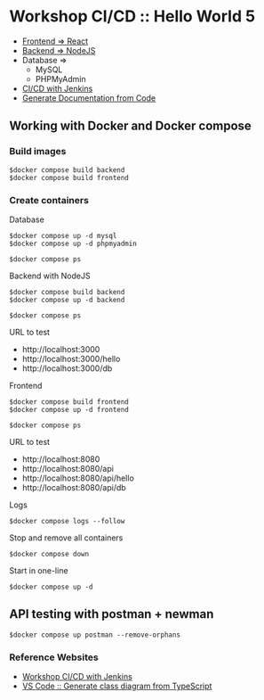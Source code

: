 # Workshop CI/CD :: Hello World 5
* [Frontend => React](https://github.com/up1/workshop-ci-nodejs-web-api/tree/main/frontend)
* [Backend  => NodeJS](https://github.com/up1/workshop-ci-nodejs-web-api/tree/main/backend)
* Database =>
  * MySQL
  * PHPMyAdmin
* [CI/CD with Jenkins](https://github.com/up1/workshop-ci-cd-with-jenkins/tree/main/workshop/install)
* [Generate Documentation from Code](https://github.com/up1/workshop-ci-nodejs-web-api/tree/main/document)

## Working with Docker and Docker compose

### Build images
```
$docker compose build backend
$docker compose build frontend
```

### Create containers

Database
```
$docker compose up -d mysql
$docker compose up -d phpmyadmin

$docker compose ps
```

Backend with NodeJS
```
$docker compose build backend
$docker compose up -d backend

$docker compose ps
```
URL to test
* http://localhost:3000
* http://localhost:3000/hello
* http://localhost:3000/db

Frontend
```
$docker compose build frontend
$docker compose up -d frontend

$docker compose ps
```

URL to test
* http://localhost:8080
* http://localhost:8080/api
* http://localhost:8080/api/hello
* http://localhost:8080/api/db

Logs
```
$docker compose logs --follow
```

Stop and remove all containers
```
$docker compose down
```

Start in one-line
```
$docker compose up -d
```

## API testing with postman + newman
```
$docker compose up postman --remove-orphans
```

### Reference Websites
* [Workshop CI/CD with Jenkins](https://github.com/up1/workshop-ci-cd-with-jenkins)
* [VS Code :: Generate class diagram from TypeScript]([classdiagram-t](https://marketplace.visualstudio.com/items?itemName=AlexShen.classdiagram-ts&ssr=false#overview)s)

